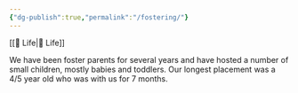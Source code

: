 ```yaml
---
{"dg-publish":true,"permalink":"/fostering/"}
---
```



[[📘 Life\|📘 Life]]

We have been foster parents for several years and have hosted a number of small children, mostly babies and toddlers. Our longest placement was a 4/5 year old who was with us for 7 months.